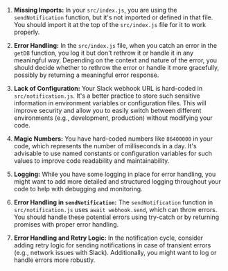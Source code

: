 1. <b>Missing Imports:</b> In your `src/index.js`, you are using the `sendNotification` function, but it's not imported or defined in that file. You should import it at the top of the `src/index.js` file for it to work properly.

2. <b>Error Handling:</b> In the `src/index.js` file, when you catch an error in the `getDB` function, you log it but don't rethrow it or handle it in any meaningful way. Depending on the context and nature of the error, you should decide whether to rethrow the error or handle it more gracefully, possibly by returning a meaningful error response.

3. <b>Lack of Configuration:</b> Your Slack webhook URL is hard-coded in `src/notification.js`. It's a better practice to store such sensitive information in environment variables or configuration files. This will improve security and allow you to easily switch between different environments (e.g., development, production) without modifying your code.

4. <b>Magic Numbers:</b> You have hard-coded numbers like `86400000` in your code, which represents the number of milliseconds in a day. It's advisable to use named constants or configuration variables for such values to improve code readability and maintainability.

5. <b>Logging:</b> While you have some logging in place for error handling, you might want to add more detailed and structured logging throughout your code to help with debugging and monitoring.

6. <b>Error Handling in `sendNotification`:</b> The `sendNotification` function in `src/notification.js` uses `await webhook.send`, which can throw errors. You should handle these potential errors using try-catch or by returning promises with proper error handling.

7. <b>Error Handling and Retry Logic:</b> In the notification cycle, consider adding retry logic for sending notifications in case of transient errors (e.g., network issues with Slack). Additionally, you might want to log or handle errors more robustly.
